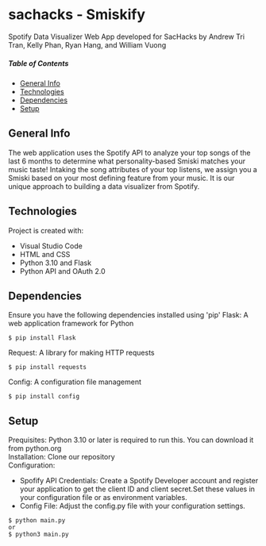 # sachacks - Smiskify
Spotify Data Visualizer Web App developed for SacHacks by Andrew Tri Tran, Kelly Phan, Ryan Hang, and William Vuong

##### Table of Contents  
* [General Info](#general-info)  
* [Technologies](#technologies)
* [Dependencies](#dependencies) 
* [Setup](#setup)
   
## General Info
The web application uses the Spotify API to analyze your top songs of the last 6 months to determine what personality-based Smiski matches your music taste! Intaking the song attributes of your top listens, we assign you a Smiski based on your most defining feature from your music. It is our unique approach to building a data visualizer from Spotify.

## Technologies
Project is created with:
- Visual Studio Code
- HTML and CSS
- Python 3.10 and Flask
- Python API and OAuth 2.0
  
## Dependencies
Ensure you have the following dependencies installed using 'pip'
Flask: A web application framework for Python
```
$ pip install Flask
```
Request: A library for making HTTP requests
```
$ pip install requests
```
Config: A configuration file management
```
$ pip install config
```

## Setup 
Prequisites: Python 3.10 or later is required to run this. You can download it from python.org<br />
Installation: Clone our repository<br />
Configuration:<br />
- Spofify API Credentials: Create a Spotify Developer account and register your application to get the client ID and client secret.Set these values in your configuration file or as environment variables.
- Config File: Adjust the config.py file with your configuration settings.

```
$ python main.py
or
$ python3 main.py
```

